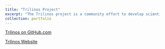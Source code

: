 ```yaml
---
title: "Trilinos Project"
excerpt: "The Trilinos project is a community effort to develop scientific and mathematical libraries that enable the soluction of large-scale multi-physics, multi-scale and related modeling and simulation problems on leadership computing platforms.<br/><img src='https://github.com/trilinos/Logos/blob/master/Trilinos_logo.jpg'>"
collection: portfolio
---
```


[Trilinos on GitHub.com](https://github.com/trilinos/Trilinos)

[Trilinos Website](https://trilinos.github.com)
